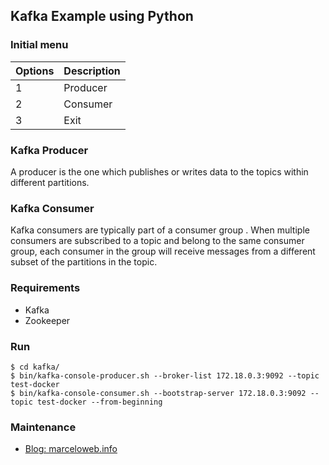 ## Kafka Example using Python

### Initial menu

| Options | Description |
|--|--|
| 1 | Producer |
| 2 | Consumer |
| 3 | Exit |

### Kafka Producer

A producer is the one which publishes or writes data to the topics within different partitions.

### Kafka Consumer

Kafka consumers are typically part of a consumer group . When multiple consumers are subscribed to a topic and belong to the same consumer group, each consumer in the group will receive messages from a different subset of the partitions in the topic.

### Requirements

* Kafka
* Zookeeper

### Run

```console
$ cd kafka/
$ bin/kafka-console-producer.sh --broker-list 172.18.0.3:9092 --topic test-docker
$ bin/kafka-console-consumer.sh --bootstrap-server 172.18.0.3:9092 --topic test-docker --from-beginning
```

### Maintenance

* [Blog: marceloweb.info](https://marceloweb.info)
